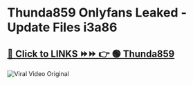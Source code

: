 
 # Thunda859 Onlyfans Leaked - Update Files i3a86

## <h2><a href="https://clipsfans.com/Thunda859&ref=git">🔗 Click to LINKS ⏩⏩ 👉 🟢 Thunda859 </a></h2>

<a href="https://clipsfans.com/Thunda859&ref=git" rel="nofollow" data-target="animated-image.originalLink"><img src="https://i.ibb.co.com/xMMVF88/686577567.gif" alt="Viral Video Original" style="max-width: 100%; display: inline-block;" data-target="animated-image.originalImage"></a>

